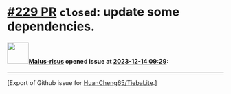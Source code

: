 # [\#229 PR](https://github.com/HuanCheng65/TiebaLite/pull/229) `closed`: update some dependencies.

#### <img src="https://avatars.githubusercontent.com/u/69906215?u=46112820add97f16698cb604c938e19092d8c676&v=4" width="50">[Malus-risus](https://github.com/Malus-risus) opened issue at [2023-12-14 09:29](https://github.com/HuanCheng65/TiebaLite/pull/229):






-------------------------------------------------------------------------------



[Export of Github issue for [HuanCheng65/TiebaLite](https://github.com/HuanCheng65/TiebaLite).]
